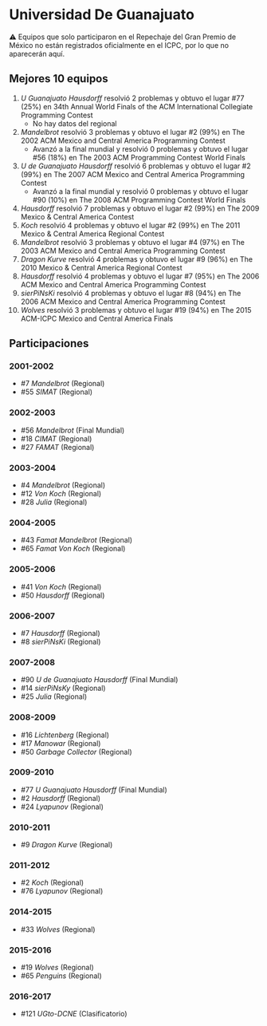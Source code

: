# Universidad De Guanajuato

:warning: Equipos que solo participaron en el Repechaje del Gran Premio de México no están registrados oficialmente en el ICPC, por lo que no aparecerán aquí.

## Mejores 10 equipos

1. _U Guanajuato Hausdorff_ resolvió 2 problemas y obtuvo el lugar #77 (25%) en 34th Annual World Finals of the ACM International Collegiate Programming Contest
    - No hay datos del regional
1. _Mandelbrot_ resolvió 3 problemas y obtuvo el lugar #2 (99%) en The 2002 ACM Mexico and Central America Programming Contest
    - Avanzó a la final mundial y resolvió 0 problemas y obtuvo el lugar #56 (18%) en The 2003 ACM Programming Contest World Finals
1. _U de Guanajuato Hausdorff_ resolvió 6 problemas y obtuvo el lugar #2 (99%) en The 2007 ACM Mexico and Central America Programming Contest
    - Avanzó a la final mundial y resolvió 0 problemas y obtuvo el lugar #90 (10%) en The 2008 ACM Programming Contest World Finals
1. _Hausdorff_ resolvió 7 problemas y obtuvo el lugar #2 (99%) en The 2009 Mexico & Central America Contest
1. _Koch_ resolvió 4 problemas y obtuvo el lugar #2 (99%) en The 2011 Mexico & Central America Regional Contest
1. _Mandelbrot_ resolvió 3 problemas y obtuvo el lugar #4 (97%) en The 2003 ACM Mexico and Central America Programming Contest
1. _Dragon Kurve_ resolvió 4 problemas y obtuvo el lugar #9 (96%) en The 2010 Mexico & Central America Regional Contest
1. _Hausdorff_ resolvió 4 problemas y obtuvo el lugar #7 (95%) en The 2006 ACM Mexico and Central America Programming Contest
1. _sierPiNsKi_ resolvió 4 problemas y obtuvo el lugar #8 (94%) en The 2006 ACM Mexico and Central America Programming Contest
1. _Wolves_ resolvió 3 problemas y obtuvo el lugar #19 (94%) en The 2015 ACM-ICPC Mexico and Central America Finals

## Participaciones

### 2001-2002

- #7 _Mandelbrot_ (Regional)
- #55 _SIMAT_ (Regional)

### 2002-2003

- #56 _Mandelbrot_ (Final Mundial)
- #18 _CIMAT_ (Regional)
- #27 _FAMAT_ (Regional)

### 2003-2004

- #4 _Mandelbrot_ (Regional)
- #12 _Von Koch_ (Regional)
- #28 _Julia_ (Regional)

### 2004-2005

- #43 _Famat Mandelbrot_ (Regional)
- #65 _Famat Von Koch_ (Regional)

### 2005-2006

- #41 _Von Koch_ (Regional)
- #50 _Hausdorff_ (Regional)

### 2006-2007

- #7 _Hausdorff_ (Regional)
- #8 _sierPiNsKi_ (Regional)

### 2007-2008

- #90 _U de Guanajuato Hausdorff_ (Final Mundial)
- #14 _sierPiNsKy_ (Regional)
- #25 _Julia_ (Regional)

### 2008-2009

- #16 _Lichtenberg_ (Regional)
- #17 _Manowar_ (Regional)
- #50 _Garbage Collector_ (Regional)

### 2009-2010

- #77 _U Guanajuato Hausdorff_ (Final Mundial)
- #2 _Hausdorff_ (Regional)
- #24 _Lyapunov_ (Regional)

### 2010-2011

- #9 _Dragon Kurve_ (Regional)

### 2011-2012

- #2 _Koch_ (Regional)
- #76 _Lyapunov_ (Regional)

### 2014-2015

- #33 _Wolves_ (Regional)

### 2015-2016

- #19 _Wolves_ (Regional)
- #65 _Penguins_ (Regional)

### 2016-2017

- #121 _UGto-DCNE_ (Clasificatorio)



